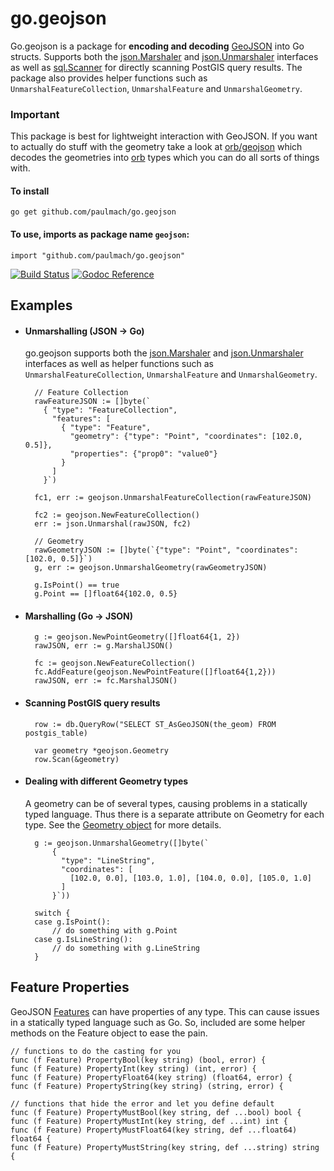 go.geojson
==========

Go.geojson is a package for **encoding and decoding** [GeoJSON](http://geojson.org/) into Go structs.
Supports both the [json.Marshaler](http://golang.org/pkg/encoding/json/#Marshaler) and [json.Unmarshaler](http://golang.org/pkg/encoding/json/#Unmarshaler)
interfaces as well as [sql.Scanner](http://golang.org/pkg/database/sql/#Scanner) for directly scanning PostGIS query results.
The package also provides helper functions such as `UnmarshalFeatureCollection`, `UnmarshalFeature` and `UnmarshalGeometry`.

### Important
This package is best for lightweight interaction with GeoJSON. If you want to actually do
stuff with the geometry take a look at [orb/geojson](https://github.com/paulmach/orb/tree/master/geojson) which
decodes the geometries into [orb](https://github.com/paulmach/orb) types which you can do all sorts of things with.

#### To install

	go get github.com/paulmach/go.geojson

#### To use, imports as package name `geojson`:

	import "github.com/paulmach/go.geojson"

[![Build Status](https://travis-ci.org/paulmach/go.geojson.svg?branch=master)](https://travis-ci.org/paulmach/go.geojson)
[![Godoc Reference](https://godoc.org/github.com/paulmach/go.geojson?status.svg)](https://godoc.org/github.com/paulmach/go.geojson)

## Examples

* #### Unmarshalling  (JSON -> Go)

	go.geojson supports both the [json.Marshaler](http://golang.org/pkg/encoding/json/#Marshaler) and [json.Unmarshaler](http://golang.org/pkg/encoding/json/#Unmarshaler) interfaces as well as helper functions such as `UnmarshalFeatureCollection`, `UnmarshalFeature` and `UnmarshalGeometry`.

		// Feature Collection
		rawFeatureJSON := []byte(`
		  { "type": "FeatureCollection",
		    "features": [
		      { "type": "Feature",
		        "geometry": {"type": "Point", "coordinates": [102.0, 0.5]},
		        "properties": {"prop0": "value0"}
		      }
		    ]
		  }`)

		fc1, err := geojson.UnmarshalFeatureCollection(rawFeatureJSON)

		fc2 := geojson.NewFeatureCollection()
		err := json.Unmarshal(rawJSON, fc2)

		// Geometry
		rawGeometryJSON := []byte(`{"type": "Point", "coordinates": [102.0, 0.5]}`)
		g, err := geojson.UnmarshalGeometry(rawGeometryJSON)

		g.IsPoint() == true
		g.Point == []float64{102.0, 0.5}

* #### Marshalling (Go -> JSON)

		g := geojson.NewPointGeometry([]float64{1, 2})
		rawJSON, err := g.MarshalJSON()

		fc := geojson.NewFeatureCollection()
		fc.AddFeature(geojson.NewPointFeature([]float64{1,2}))
		rawJSON, err := fc.MarshalJSON()

* #### Scanning PostGIS query results

		row := db.QueryRow("SELECT ST_AsGeoJSON(the_geom) FROM postgis_table)

		var geometry *geojson.Geometry
		row.Scan(&geometry)

* #### Dealing with different Geometry types

	A geometry can be of several types, causing problems in a statically typed language.
	Thus there is a separate attribute on Geometry for each type.
	See the [Geometry object](https://godoc.org/github.com/paulmach/go.geojson#Geometry) for more details.

		g := geojson.UnmarshalGeometry([]byte(`
			{
	          "type": "LineString",
	          "coordinates": [
	            [102.0, 0.0], [103.0, 1.0], [104.0, 0.0], [105.0, 1.0]
	          ]
	        }`))

		switch {
		case g.IsPoint():
			// do something with g.Point
		case g.IsLineString():
			// do something with g.LineString
		}

## Feature Properties

GeoJSON [Features](http://geojson.org/geojson-spec.html#feature-objects) can have properties of any type.
This can cause issues in a statically typed language such as Go.
So, included are some helper methods on the Feature object to ease the pain.

	// functions to do the casting for you
	func (f Feature) PropertyBool(key string) (bool, error) {
	func (f Feature) PropertyInt(key string) (int, error) {
	func (f Feature) PropertyFloat64(key string) (float64, error) {
	func (f Feature) PropertyString(key string) (string, error) {

	// functions that hide the error and let you define default
	func (f Feature) PropertyMustBool(key string, def ...bool) bool {
	func (f Feature) PropertyMustInt(key string, def ...int) int {
	func (f Feature) PropertyMustFloat64(key string, def ...float64) float64 {
	func (f Feature) PropertyMustString(key string, def ...string) string {

